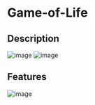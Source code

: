 # Game-of-Life

## Description
![image](https://user-images.githubusercontent.com/66129931/158246253-b1dfe6c4-5440-480d-b6b0-01781d4ec914.png)
![image](https://user-images.githubusercontent.com/66129931/158247167-dac5f2f8-b107-488d-b411-af3f8f7c1422.png)

## Features
![image](https://user-images.githubusercontent.com/66129931/158245512-03a59a5d-41a6-406c-9c33-ae0d638ec7c9.png)
